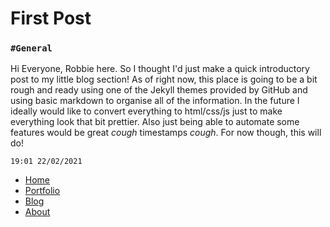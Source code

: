 # First Post
###  ``` #General ```
Hi Everyone, Robbie here. So I thought I'd just make a quick introductory post to my little blog section!
As of right now, this place is going to be a bit rough and ready using one of the Jekyll themes provided by GitHub and using basic markdown to organise all of the information. In the future I ideally would like to convert everything to html/css/js just to make everything look that bit prettier. Also just being able to automate some features would be great *cough* timestamps *cough*. For now though, this will do!
```
19:01 22/02/2021 
```

- [Home](#)
- [Portfolio](RobbieBeaumont/portfolio.md)
- [Blog](RobbieBeaumont/blog.md)
- [About](RobbieBeaumont/about.md)
